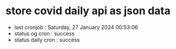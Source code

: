 # store covid daily api as json data

- last cronjob : Saturday, 27 January 2024 00:53:06
- status og cron : success
- status daily cron : success
      
      